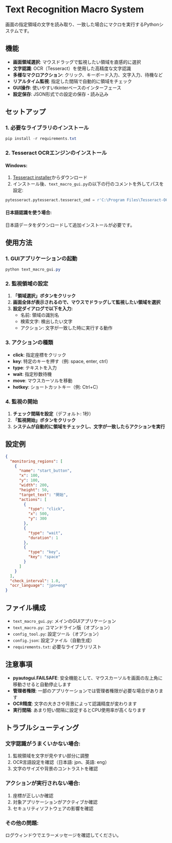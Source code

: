 # Text Recognition Macro System

画面の指定領域の文字を読み取り、一致した場合にマクロを実行するPythonシステムです。

## 機能

- **画面領域選択**: マウスドラッグで監視したい領域を直感的に選択
- **文字認識**: OCR（Tesseract）を使用した高精度な文字認識
- **多様なマクロアクション**: クリック、キーボード入力、文字入力、待機など
- **リアルタイム監視**: 指定した間隔で自動的に領域をチェック
- **GUI操作**: 使いやすいtkinterベースのインターフェース
- **設定保存**: JSON形式での設定の保存・読み込み

## セットアップ

### 1. 必要なライブラリのインストール

```powershell
pip install -r requirements.txt
```

### 2. Tesseract OCRエンジンのインストール

#### Windows:
1. [Tesseract installer](https://github.com/UB-Mannheim/tesseract/wiki)からダウンロード
2. インストール後、`text_macro_gui.py`の以下の行のコメントを外してパスを設定:

```python
pytesseract.pytesseract.tesseract_cmd = r'C:\Program Files\Tesseract-OCR\tesseract.exe'
```

#### 日本語認識を使う場合:
日本語データをダウンロードして追加インストールが必要です。

## 使用方法

### 1. GUIアプリケーションの起動

```powershell
python text_macro_gui.py
```

### 2. 監視領域の設定

1. **「領域選択」ボタンをクリック**
2. **画面全体が表示されるので、マウスでドラッグして監視したい領域を選択**
3. **設定ダイアログで以下を入力:**
   - 名前: 領域の識別名
   - 検索文字: 検出したい文字
   - アクション: 文字が一致した時に実行する動作

### 3. アクションの種類

- **click**: 指定座標をクリック
- **key**: 特定のキーを押す（例: space, enter, ctrl）
- **type**: テキストを入力
- **wait**: 指定秒数待機
- **move**: マウスカーソルを移動
- **hotkey**: ショートカットキー（例: Ctrl+C）

### 4. 監視の開始

1. **チェック間隔を設定**（デフォルト: 1秒）
2. **「監視開始」ボタンをクリック**
3. **システムが自動的に領域をチェックし、文字が一致したらアクションを実行**

## 設定例

```json
{
  "monitoring_regions": [
    {
      "name": "start_button",
      "x": 100,
      "y": 100,
      "width": 200,
      "height": 50,
      "target_text": "開始",
      "actions": [
        {
          "type": "click",
          "x": 500,
          "y": 300
        },
        {
          "type": "wait",
          "duration": 1
        },
        {
          "type": "key",
          "key": "space"
        }
      ]
    }
  ],
  "check_interval": 1.0,
  "ocr_language": "jpn+eng"
}
```

## ファイル構成

- `text_macro_gui.py`: メインのGUIアプリケーション
- `text_macro.py`: コマンドライン版（オプション）
- `config_tool.py`: 設定ツール（オプション）
- `config.json`: 設定ファイル（自動生成）
- `requirements.txt`: 必要なライブラリリスト

## 注意事項

- **pyautogui.FAILSAFE**: 安全機能として、マウスカーソルを画面の左上角に移動させると自動停止します
- **管理者権限**: 一部のアプリケーションでは管理者権限が必要な場合があります
- **OCR精度**: 文字の大きさや背景によって認識精度が変わります
- **実行間隔**: あまり短い間隔に設定するとCPU使用率が高くなります

## トラブルシューティング

### 文字認識がうまくいかない場合:
1. 監視領域を文字が見やすい部分に調整
2. OCR言語設定を確認（日本語: jpn、英語: eng）
3. 文字のサイズや背景のコントラストを確認

### アクションが実行されない場合:
1. 座標が正しいか確認
2. 対象アプリケーションがアクティブか確認
3. セキュリティソフトウェアの影響を確認

### その他の問題:
ログウィンドウでエラーメッセージを確認してください。